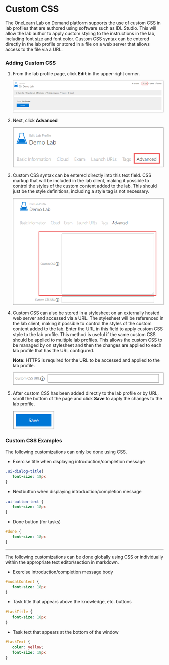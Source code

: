 # Custom CSS

The OneLearn Lab on Demand platform supports the use of custom CSS in lab profiles that are authored using software such as IDL Studio. This will allow the lab author to apply custom styling to the instructions in the lab, including font size and font color. Custom CSS syntax can be entered directly in the lab profile or stored in a file on a web server that allows access to the file via a URL.

### Adding Custom CSS

1. From the lab profile page, click **Edit** in the upper-right corner.

   ![Edit button](images/customCSS-edit-button-on-lab-profile.png)

2. Next, click **Advanced** 

   ![Advanced](images/customCSS-advanced.png)

3. Custom CSS syntax can be entered directly into this text field. CSS markup that will be included in the lab client, making it possible to control the styles of the custom content added to the lab. This should just be the style definitions, including a style tag is not necessary. 

   ![Custom CSS text field](images/customCSS-field.png)

4. Custom CSS can also be stored in a stylesheet on an externally hosted web server and accessed via a URL. The stylesheet will be referenced in the lab client, making it possible to control the styles of the custom content added to the lab. Enter the URL in this field to apply custom CSS style to the lab profile. This method is useful if the same custom CSS should be applied to multiple lab profiles. This allows the custom CSS to be managed by on stylesheet and then the changes are applied to each lab profile that has the URL configured.

    **Note:** HTTPS is required for the URL to be accessed and applied to the lab profile. 

   ![Custom CSS URL](images/customCSS-URL.png)

5. After custom CSS has been added directly to the lab profile or by URL, scroll the bottom of the page and click **Save** to apply the changes to the lab profile. 

   ![Save button](images/customCSS-save-button.png)



### Custom CSS Examples

The following customizations can only be done using CSS.

- Exercise title when displaying introduction/completion message

```css
.ui-dialog-title{
   font-size: 18px
}
```

- Nextbutton when displaying introduction/completion message 

```css
.ui-button-text {
   font-size: 18px
}
```

- Done button (for tasks) 

```css
#done {
   font-size: 18px
}
```

---

The following customizations can be done globally using CSS or individually within the appropriate text editor/section in markdown.

- Exercise introduction/completion message body 

```css
#modalContent {
   font-size: 18px
}
```

- Task title that appears above the knowledge, etc. buttons

```css
#taskTitle {
   font-size: 18px
}
```

- Task text that appears at the bottom of the window
```css
#taskText {
   color: yellow;
   font-size: 18px
}
```

